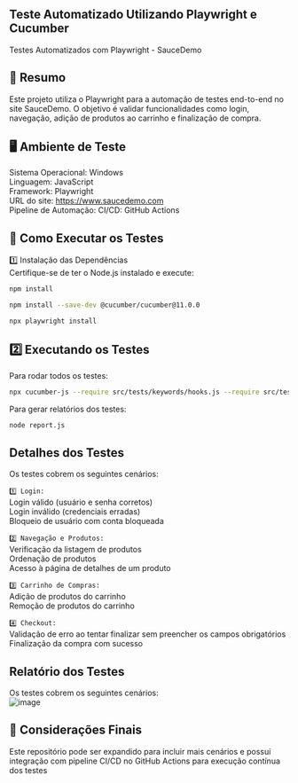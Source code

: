 ## **Teste Automatizado Utilizando Playwright e Cucumber**

Testes Automatizados com Playwright - SauceDemo

## **📌 Resumo**
Este projeto utiliza o Playwright para a automação de testes end-to-end no site SauceDemo. O objetivo é validar funcionalidades como login, navegação, adição de produtos ao carrinho e finalização de compra.

## **🖥️ Ambiente de Teste**
Sistema Operacional: Windows  
Linguagem: JavaScript  
Framework: Playwright  
URL do site: https://www.saucedemo.com  
Pipeline de Automação: CI/CD: GitHub Actions

## **🚀 Como Executar os Testes**
1️⃣ Instalação das Dependências  
Certifique-se de ter o Node.js instalado e execute:  
```sh 
npm install
```
```sh 
npm install --save-dev @cucumber/cucumber@11.0.0
```
```sh 
npx playwright install
```


## **2️⃣ Executando os Testes**
Para rodar todos os testes:
```sh 
npx cucumber-js --require src/tests/keywords/hooks.js --require src/tests/keywords src/tests/feature --tags "@site" --format json:cucumber_report.json 
```
Para gerar relatórios dos testes:
```sh 
node report.js
```


## **Detalhes dos Testes**
Os testes cobrem os seguintes cenários:

`1️⃣ Login:`  
Login válido (usuário e senha corretos)  
Login inválido (credenciais erradas)  
Bloqueio de usuário com conta bloqueada  

`2️⃣ Navegação e Produtos:`  
Verificação da listagem de produtos  
Ordenação de produtos  
Acesso à página de detalhes de um produto  

`3️⃣ Carrinho de Compras:`  
Adição de produtos do carrinho  
Remoção de produtos do carrinho  

`4️⃣ Checkout:`    
Validação de erro ao tentar finalizar sem preencher os campos obrigatórios  
Finalização da compra com sucesso  

## **Relatório dos Testes**
Os testes cobrem os seguintes cenários:  
![image](https://github.com/user-attachments/assets/140b21a5-0bf3-40a4-950c-980a2f5ba6da)  

  
## **📌 Considerações Finais**
Este repositório pode ser expandido para incluir mais cenários e possui integração com pipeline CI/CD no GitHub Actions para execução contínua dos testes  
   

